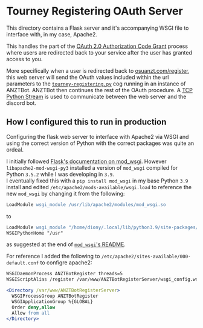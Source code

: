 # Tourney Registering OAuth Server

This directory contains a Flask server and it's accompanying WSGI file to interface with, in my case, Apache2.

This handles the part of the [OAuth 2.0 Authorization Code Grant](https://oauth.net/2/grant-types/authorization-code/) process where users are redirected back to your service after the user has granted access to you.

More specifically when a user is redirected back to [osuanzt.com/register](http://osuanzt.com/register/), this web server will send the OAuth values included within the url parameters to the [`tourney-registering.py`](/cogs/tourney-registering.py) cog running in an instance of ANZTBot. ANZTBot then continues the rest of the OAuth procedure. A [TCP Python Stream](https://docs.python.org/3/library/asyncio-stream.html#tcp-echo-client-using-streams) is used to communicate between the web server and the discord bot.


## How I configured this to run in production
Configuring the flask web server to interface with Apache2 via WSGI and using the correct version of Python with the correct packages was quite an ordeal.

I initially followed [Flask's documentation on mod_wsgi](https://flask.palletsprojects.com/en/1.1.x/deploying/mod_wsgi/). However `libapache2-mod-wsgi-py3` installed a version of `mod_wsgi` compiled for Python `3.5.2` while I was developing in `3.9`.<br>
I eventually fixed this with a `pip install mod_wsgi` in my base Python `3.9` install and edited `/etc/apache2/mods-available/wsgi.load` to reference the new `mod_wsgi` by changing it from the following: 
```apache
LoadModule wsgi_module /usr/lib/apache2/modules/mod_wsgi.so
``` 
to 
```apache
LoadModule wsgi_module "/home/diony/.local/lib/python3.9/site-packages/mod_wsgi/server/mod_wsgi-py39.cpython-39-x86_64-linux-gnu.so"
WSGIPythonHome "/usr"
```
as suggested at the end of [`mod_wsgi`'s README](https://github.com/GrahamDumpleton/mod_wsgi#connecting-into-apache-installation).

For reference I added the following to `/etc/apache2/sites-available/000-default.conf` to configre apache2:
```apache
WSGIDaemonProcess ANZTBotRegister threads=5
WSGIScriptAlias /register /var/www/ANZTBotRegisterServer/wsgi_config.wsgi

<Directory /var/www/ANZTBotRegisterServer>
  WSGIProcessGroup ANZTBotRegister
  WSGIApplicationGroup %{GLOBAL}
  Order deny,allow
  Allow from all
</Directory>
```

